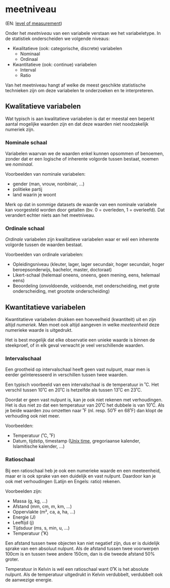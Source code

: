 # meetniveau

(EN: [level of measurement](../en/level-of-measurement.md))

Onder het *meetniveau* van een variabele verstaan we het variabeletype. In de statistiek onderscheiden we volgende niveaus:

- Kwalitatieve (ook: categorische, discrete) variabelen
    - Nominaal
    - Ordinaal
- Kwantitatieve (ook: continue) variabelen
    - Interval
    - Ratio

Van het meetniveau hangt af welke de meest geschikte statistische technieken zijn om deze variabelen te onderzoeken en te interpreteren.

## Kwalitatieve variabelen

Wat typisch is aan kwalitatieve variabelen is dat er meestal een beperkt aantal mogelijke waarden zijn en dat deze waarden niet noodzakelijk numeriek zijn.

### Nominale schaal

Variabelen waarvan we de waarden enkel kunnen opsommen of benoemen, zonder dat er een logische of inherente volgorde tussen bestaat, noemen we *nominaal*.

Voorbeelden van nominale variabelen:

- gender (man, vrouw, nonbinair, ...)
- politieke partij
- land waarin je woont

Merk op dat in sommige datasets de waarde van een nominale variabele kan voorgesteld worden door getallen (bv. 0 = overleden, 1 = overleefd). Dat verandert echter niets aan het meetniveau.

### Ordinale schaal

*Ordinale* variabelen zijn kwalitatieve variabelen waar er wél een inherente volgorde tussen de waarden bestaat.

Voorbeelden van ordinale variabelen:

- Opleidingsniveau (kleuter, lager, lager secundair, hoger secundair, hoger beroepsonderwijs, bachelor, master, doctoraat)
- Likert-schaal (helemaal oneens, oneens, geen mening, eens, helemaal eens)
- Beoordeling (onvoldoende, voldoende, met onderscheiding, met grote onderscheiding, met grootste onderscheiding)

## Kwantitatieve variabelen

Kwantitatieve variabelen drukken een hoeveelheid (kwantiteit) uit en zijn altijd *numeriek*. Men moet ook altijd aangeven in welke *meeteenheid* deze numerieke waarde is uitgedrukt.

Het is best mogelijk dat elke observatie een unieke waarde is binnen de steekproef, of in elk geval verwacht je veel verschillende waarden.

### Intervalschaal

Een grootheid op intervalschaal heeft geen vast nulpunt, maar men is eerder geïnteresseerd in verschillen tussen twee waarden.

Een typisch voorbeeld van een intervalschaal is de temperatuur in ˚C. Het verschil tussen 10˚C en 20˚C is hetzelfde als tussen 13˚C en 23˚C.

Doordat er geen vast nulpunt is, kan je ook niet rekenen met verhoudingen. Het is dus niet zo dat een temperatuur van 20˚C het dubbele is van 10˚C. Als je beide waarden zou omzetten naar ˚F (nl. resp. 50˚F en 68˚F) dan klopt de verhouding ook niet meer.

Voorbeelden:

- Temperatuur (˚C, ˚F)
- Datum, tijdstip, timestamp ([Unix time](https://en.wikipedia.org/wiki/Unix_time), gregoriaanse kalender, Islamitische kalender, ...)

### Ratioschaal

Bij een ratioschaal heb je ook een numerieke waarde en een meeteenheid, maar er is ook sprake van een duidelijk en vast nulpunt. Daardoor kan je ook met verhoudingen (Latijn en Engels: ratio) rekenen.

Voorbeelden zijn:

- Massa (g, kg, ...)
- Afstand (mm, cm, m, km, ...)
- Oppervlakte (m², ca, a, ha, ...)
- Energie (J)
- Leeftijd (j)
- Tijdsduur (ms, s, min, u, ...)
- Temperatuur (˚K)

Een afstand tussen twee objecten kan niet negatief zijn, dus er is duidelijk sprake van een absoluut nulpunt. Als de afstand tussen twee voorwerpen 100cm is en tussen twee andere 150cm, dan is die tweede afstand 50% groter.

Temperatuur in Kelvin is wél een ratioschaal want 0˚K is het absolute nulpunt. Als de temperatuur uitgedrukt in Kelvin verdubbelt, verdubbelt ook de aanwezige energie.
